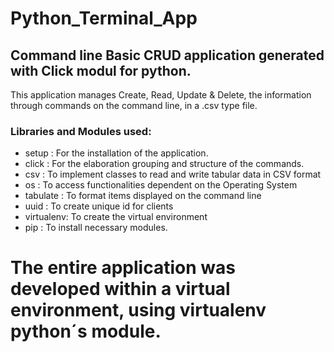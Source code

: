 # Python_Terminal_App
## Command line Basic CRUD application generated with Click modul for python.

This application manages Create, Read, Update & Delete, the information through commands on the command line, in a .csv type file.

### Libraries and Modules used:
* setup     : For the installation of the application.
* click     : For the elaboration grouping and structure of the commands.
* csv       : To implement classes to read and write tabular data in CSV format
* os        : To access functionalities dependent on the Operating System
* tabulate  : To format items displayed on the command line
* uuid      : To create unique id for clients
* virtualenv: To create the virtual environment
* pip       : To install necessary modules.

# The entire application was developed within a virtual environment, using virtualenv python´s module.
